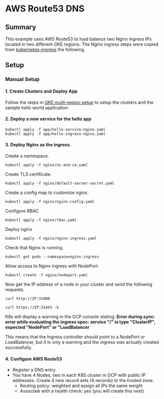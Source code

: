 # AWS Route53 DNS

## Summary
This example uses AWS Route53 to load balance two Nginx ingress IPs located in two different GKE regions. The Nginx ingress steps were copied from [kubernetes-ingress](https://github.com/nginxinc/kubernetes-ingress/blob/v1.5.1/docs/installation.md) the following.  

## Setup

### Manual Setup

#### 1. Create Clusters and Deploy App
Follow the steps in [GKE multi-region-setup](../gke-multiregion-setup) to setup the clusters and the sample hello world application.  

#### 2. Deploy a new service for the hello app
```
kubectl apply -f app/hello-service-nginx.yaml
kubectl apply -f app/hello-ingress-nginx.yaml

```

#### 3. Deploy Nginx as the ingress.
Create a namespace.
```
kubectl apply -f nginx/ns-and-sa.yaml
```

Create TLS certificate.
```
kubectl apply -f nginx/default-server-secret.yaml
```

Create a config map to customize nginx.
```
kubectl apply -f nginx/nginx-config.yaml
```

Configure RBAC
```
kubectl apply -f nginx/rbac.yaml
```

Deploy nginx
```
kubectl apply -f nginx/nginx-ingress.yaml
```

Check that Nginx is running.
```
kubectl get pods --namespace=nginx-ingress
```

Allow access to Nginx ingress with NodePort.
```
kubectl create -f nginx/nodeport.yaml
```

Now get the IP address of a node in your cluster and send the following requests.
```
curl http://IP:31080

curl https://IP:31443 -k
```

K8s will display a warning in the GCP console stating:
**Error during sync: error while evaluating the ingress spec: service "<namespace>/<masterName>" is type "ClusterIP", expected "NodePort" or "LoadBalancer**

This means that the Ingress controller should point to a NodePort or LoadBalancer, but it is only a warning and the ingress was actually created successfully.  

#### 4. Configure AWS Route53

* Register a DNS entry
* You have 4 Nodes, two in each K8S cluster in GCP with public IP addresses. Create 4 new record sets (A records) to the hosted zone.  
  * Routing policy: weighted and assign all IPs the same weight
  * Associate with a health check: yes (you will create this next)
